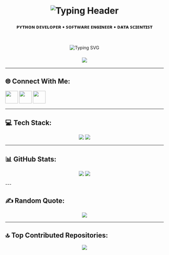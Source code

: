 <h1 align="center">
  <img src="https://readme-typing-svg.demolab.com?font=Orbitron&weight=700&size=30&pause=1000&color=00FFF0&center=true&vCenter=true&width=600&lines=System+Initializing...;Welcome+Back%2C+Ranjit+Pandey.;"alt="Typing Header" />
</h1>
<h3 align="center">ᴘʏᴛʜᴏɴ ᴅᴇᴠᴇʟᴏᴘᴇʀ • ꜱᴏꜰᴛᴡᴀʀᴇ ᴇɴɢɪɴᴇᴇʀ • ᴅᴀᴛᴀ ꜱᴄɪᴇɴᴛɪꜱᴛ</h3>

<br>

<p align="center">
  <img src="https://readme-typing-svg.demolab.com?font=Fira+Code&pause=1000&center=true&vCenter=true&width=435&lines=Data+Driven+Decisions;Creative+Code+Craftsman;Engineer+of+Tomorrow" alt="Typing SVG" />
</p>


<h3 align="center">
  <img src="https://img.shields.io/badge/CODENAME-RANJIT%20PANDEY-red?style=for-the-badge&logo=github" />
</h3>

---

## 🌐 Connect With Me:
<p align="left">
  <a href="https://instagram.com/theranjitpandey"><img src="https://skillicons.dev/icons?i=instagram" height="40" /></a>
  <a href="https://linkedin.com/in/ranjitpandey"><img src="https://skillicons.dev/icons?i=linkedin" height="40" /></a>
  <a href="https://x.com/theranjitpandey"><img src="https://skillicons.dev/icons?i=twitter" height="40" /></a>
</p>

---

## 💻 Tech Stack:
<p align="center">
  <img src="https://skillicons.dev/icons?i=python,cpp,html,css,js,react,nextjs,go,php,kotlin,r,git,github,bootstrap,angular,opencv" />
  <img src="https://skillicons.dev/icons?i=aws,gcp,azure,mysql,postgres,mongodb,sqlite,vscode,figma,anaconda,tensorflow,pytorch,numpy,pandas,matplotlib" />
</p>

---

## 📊 GitHub Stats:
<p align="center">
  <img src="https://github-readme-stats.vercel.app/api?username=theranjitpandey&show_icons=true&theme=dark&hide_border=true" />
  <img src="https://github-readme-stats.vercel.app/api/top-langs/?username=theranjitpandey&layout=compact&theme=dark&hide_border=true" />
</p>
---

## ✍️ Random Quote:
<p align="center">
  <img src="https://quotes-github-readme.vercel.app/api?type=horizontal&theme=dark" />
</p>

---

## 🔝 Top Contributed Repositories:
<p align="center">
  <img src="https://github-contributor-stats.vercel.app/api?username=theranjitpandey&limit=5&theme=dark&combine_all_yearly_contributions=true" />
</p> 
